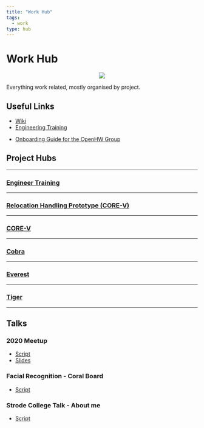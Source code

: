 ```yaml
---
title: "Work Hub"
tags:
  - work
type: hub
---
```

# Work Hub

<center><img src="https://www.embecosm.com/app/uploads/logo-1.png"></center>

Everything work related, mostly organised by project.

## Useful Links
* [Wiki](https://internal.embecosm.com/wiki/Main_Page)
* [Engineering Training](https://git.embecosm.com/engineering-training)
- [Onboarding Guide for the OpenHW Group](https://docs.google.com/document/d/1wLbqSYdxl5GMawt9ggqnX9Yuqy6FLsH0t0uuXcZ_Tms/edit)

## Project Hubs
---
### [Engineer Training](notes/private/work/engineer-training-hub.md)
---
### [Relocation Handling Prototype (CORE-V)](notes/private/work/projects/relocation-prototype/relocation-prototype-hub.md)
---
### [CORE-V](notes/private/work/projects/corev/corev-hub.md)
---
### [Cobra](notes/private/work/projects/cobra/cobra-hub.md)

---
### [Everest](notes/private/work/projects/everest/everest-hub.md)
---
### [Tiger](notes/private/work/projects/tiger/tiger-hub.md)
---
## Talks
### 2020 Meetup
- [Script](notes/private/work/meetup-2020-corev-script.md)
- [Slides](assets/meetup-2020-corev-presentation-v11.odp)

### Facial Recognition - Coral Board
- [Script](notes/private/work/facial-recognition-board-talk-script.md)

### Strode College Talk - About me
- [Script](notes/private/work/strode-talk-script.md)